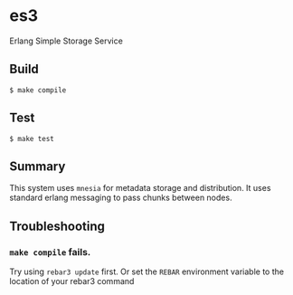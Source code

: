 # es3

Erlang Simple Storage Service

## Build

    $ make compile

## Test
    
    $ make test
    
## Summary

This system uses `mnesia` for metadata storage and distribution. 
It uses standard erlang messaging to pass chunks between nodes.


    
## Troubleshooting

### `make compile` fails.

Try using `rebar3 update` first. Or set the `REBAR` environment variable to the location of your rebar3 command

